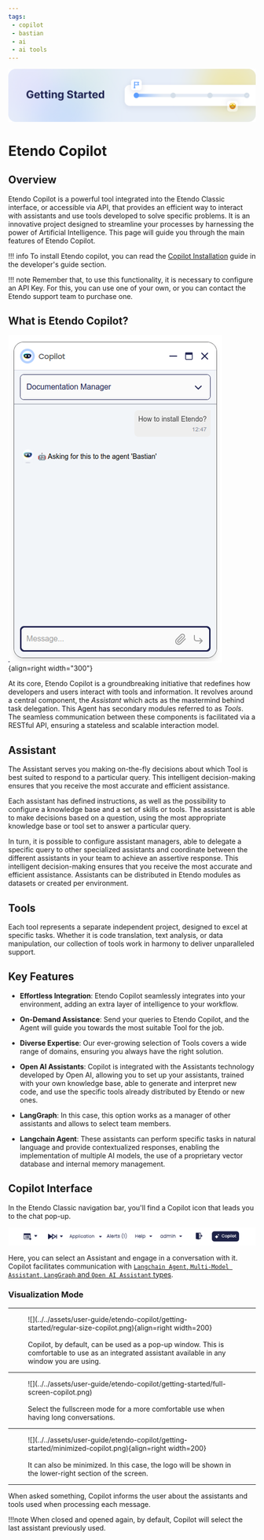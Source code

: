 ```yaml
---
tags: 
 - copilot
 - bastian
 - ai
 - ai tools
---
```


![cover-getting-started.png](../../assets/getting-started/overview/cover-getting-started.png)

# Etendo Copilot

## Overview

Etendo Copilot is a powerful tool integrated into the Etendo Classic interface, or accessible via API, that provides an efficient way to interact with assistants and use tools developed to solve specific problems. It is an innovative project designed to streamline your processes by harnessing the power of Artificial Intelligence. This page will guide you through the main features of Etendo Copilot.

!!! info
    To install Etendo copilot, you can read the [Copilot Installation](../../developer-guide/etendo-copilot/installation.md) guide in the developer's guide section.

!!! note
    Remember that, to use this functionality, it is necessary to configure an API Key. For this, you can use one of your own, or you can contact the Etendo support team to purchase one.

## What is Etendo Copilot?

![Copilot Chat](../../assets/user-guide/etendo-copilot/getting-started/copilot.png){align=right  width="300"}

At its core, Etendo Copilot is a groundbreaking initiative that redefines how developers and users interact with tools and information. It revolves around a central component, the *Assistant* which acts as the mastermind behind task delegation. This Agent has secondary modules referred to as *Tools*. The seamless communication between these components is facilitated via a RESTful API, ensuring a stateless and scalable interaction model.


## Assistant

The Assistant serves you making on-the-fly decisions about which Tool is best suited to respond to a particular query. This intelligent decision-making ensures that you receive the most accurate and efficient assistance.

Each assistant has defined instructions, as well as the possibility to configure a knowledge base and a set of skills or tools.
The assistant is able to make decisions based on a question, using the most appropriate knowledge base or tool set to answer a particular query.

In turn, it is possible to configure assistant managers, able to delegate a specific query to other specialized assistants and coordinate between the different assistants in your team to achieve an assertive response.  This intelligent decision-making ensures that you receive the most accurate and efficient assistance. Assistants can be distributed in Etendo modules as datasets or created per environment.

## Tools

Each tool represents a separate independent project, designed to excel at specific tasks. Whether it is code translation, text analysis, or data manipulation, our collection of tools work in harmony to deliver unparalleled support.

##  Key Features


- **Effortless Integration**: Etendo Copilot seamlessly integrates into your environment, adding an extra layer of intelligence to your workflow.

- **On-Demand Assistance**: Send your queries to Etendo Copilot, and the Agent will guide you towards the most suitable Tool for the job.

- **Diverse Expertise**: Our ever-growing selection of Tools covers a wide range of domains, ensuring you always have the right solution.

- **Open AI Assistants**: Copilot is integrated with the Assistants technology developed by Open AI, allowing you to set up your assistants, trained with your own knowledge base, able to generate and interpret new code, and use the specific tools already distributed by Etendo or new ones.  

- **LangGraph**: In this case, this option works as a manager of other assistants and allows to select team members. 

- **Langchain Agent**: These assistants can perform specific tasks in natural language and provide contextualized responses, enabling the implementation of multiple AI models, the use of a proprietary vector database and internal memory management.

## Copilot Interface

In the Etendo Classic navigation bar, you'll find a Copilot icon that leads you to the chat pop-up.

![Copilot Navbar](../../assets/user-guide/etendo-copilot/getting-started/copilot-navbar.png)

Here, you can select an Assistant and engage in a conversation with it. Copilot facilitates communication with [`Langchain Agent`, `Multi-Model Assistant`, `LangGraph` and `Open AI Assistant` types](../../user-guide/etendo-copilot/setup.md#assistant-window).

### Visualization Mode

---

<figure markdown>
![](../../assets/user-guide/etendo-copilot/getting-started/regular-size-copilot.png){align=right width=200}
<br><br>
Copilot, by default, can be used as a pop-up window. This is comfortable to use as an integrated assistant available in any window you are using.
</figure>

---

<figure markdown>
![](../../assets/user-guide/etendo-copilot/getting-started/full-screen-copilot.png)
<br><br>
Select the fullscreen mode for a more comfortable use when having long conversations.
</figure>

---

<figure markdown>
![](../../assets/user-guide/etendo-copilot/getting-started/minimized-copilot.png){align=right width=200}
<br><br>
It can also be minimized. In this case, the logo will be shown in the lower-right section of the screen.
</figure>

---

When asked something, Copilot informs the user about the assistants and tools used when processing each message.

!!!note
    When closed and opened again, by default, Copilot will select the last assistant previously used.